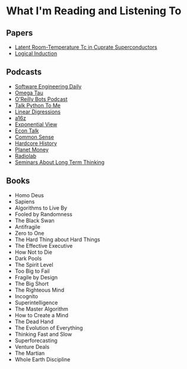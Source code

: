 # What I'm Reading and Listening To

## Papers
- [Latent Room-Temperature Tc in Cuprate Superconductors](https://arxiv.org/pdf/1702.05001.pdf)
- [Logical Induction](https://intelligence.org/files/LogicalInduction.pdf)

## Podcasts
- [Software Engineering Daily](https://softwareengineeringdaily.com)
- [Omega Tau](http://omegataupodcast.net/)
- [O'Reilly Bots Podcast](https://www.oreilly.com/topics/oreilly-bots-podcast)
- [Talk Python To Me](https://talkpython.fm/)
- [Linear Digressions](http://lineardigressions.com/)
- [a16z](http://a16z.com/podcasts/)
- [Exponential View](https://soundcloud.com/exponentialview)
- [Econ Talk](http://www.econtalk.org/)
- [Common Sense](http://www.dancarlin.com/common-sense-home-landing-page/)
- [Hardcore History](http://www.dancarlin.com/hardcore-history-59-the-destroyer-of-worlds/)
- [Planet Money](http://www.npr.org/podcasts/510289/planet-money)
- [Radiolab](http://www.radiolab.org/series/podcasts/)
- [Seminars About Long Term Thinking](http://longnow.org/seminars/podcast/)

## Books
- Homo Deus
- Sapiens
- Algorithms to Live By
- Fooled by Randomness
- The Black Swan
- Antifragile
- Zero to One
- The Hard Thing about Hard Things
- The Effective Executive
- How Not to Die
- Dark Pools
- The Spirit Level
- Too Big to Fail
- Fragile by Design
- The Big Short
- The Righteous Mind
- Incognito
- Superintelligence
- The Master Algorithm
- How to Create a Mind
- The Dead Hand
- The Evolution of Everything
- Thinking Fast and Slow
- Superforecasting
- Venture Deals
- The Martian
- Whole Earth Discipline

